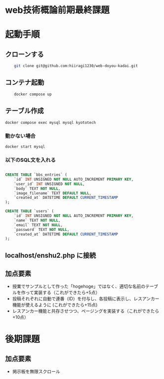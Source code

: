 # web技術概論前期最終課題

# 起動手順

## クローンする
```bash
    git clone git@github.com:hiiragi1230/web-doyou-kadai.git
```

## コンテナ起動

```bash
    docker compose up 
``` 

## テーブル作成

```bash
docker compose exec mysql mysql kyototech
```
### 動かない場合
```
docker start mysql
```

### 以下のSQL文を入れる

```sql

CREATE TABLE `bbs_entries` (
    `id` INT UNSIGNED NOT NULL AUTO_INCREMENT PRIMARY KEY,
    `user_id` INT UNSIGNED NOT NULL,
    `body` TEXT NOT NULL,
    `image_filename` TEXT DEFAULT NULL,
    `created_at` DATETIME DEFAULT CURRENT_TIMESTAMP
);

CREATE TABLE `users` (
    `id` INT UNSIGNED NOT NULL AUTO_INCREMENT PRIMARY KEY,
    `name` TEXT NOT NULL,
    `email` TEXT NOT NULL,
    `password` TEXT NOT NULL,
    `created_at` DATETIME DEFAULT CURRENT_TIMESTAMP
);


```

## localhost/enshu2.php に接続

## 加点要素
- 授業でサンプルとして作った「hogehoge」ではなく、適切な名前のテーブルを作って実装する（これができたら+5点）
- 投稿それぞれに自動で連番（ID）を付与し、各投稿に表示し、レスアンカー機能が使えるように (これができたら+15点)
- レスアンカー機能と共存させつつ、ページングを実装する（これができたら+10点）

# 後期課題

## 加点要素
- 掲示板を無限スクロール

